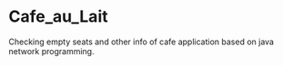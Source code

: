 # Cafe_au_Lait
Checking empty seats and other info of cafe application based on java network programming.

